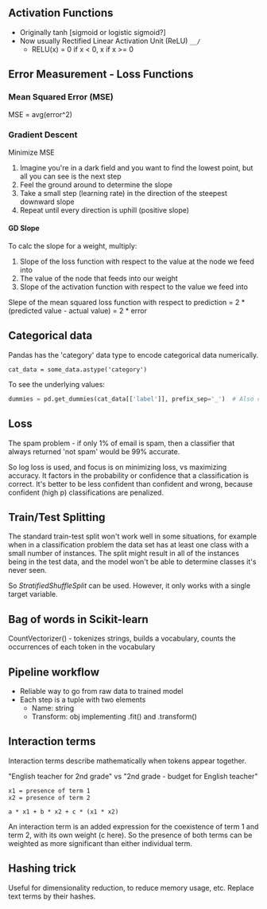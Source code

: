 
## Activation Functions

- Originally tanh [sigmoid or logistic sigmoid?]
- Now usually Rectified Linear Activation Unit (ReLU)  ```__/```
  - RELU(x) = 0 if x < 0, x if x >= 0


## Error Measurement - Loss Functions

### Mean Squared Error (MSE)

MSE = avg(error^2)

### Gradient Descent

Minimize MSE

1. Imagine you're in a dark field and you want to find the lowest point, but all you can see is the next step
2. Feel the ground around to determine the slope
3. Take a small step (learning rate) in the direction of the steepest downward slope
4. Repeat until every direction is uphill (positive slope)

#### GD Slope

To calc the slope for a weight, multiply:

1. Slope of the loss function with respect to the value at the node we feed into
2. The value of the node that feeds into our weight
3. Slope of the activation function with respect to the value we feed into

Slepe of the mean squared loss function with respect to prediction = 2 * (predicted value - actual value) = 2 * error


## Categorical data

Pandas has the 'category' data type to encode categorical data numerically.

```cat_data = some_data.astype('category')```

To see the underlying  values:

```python
dummies = pd.get_dummies(cat_data[['label']], prefix_sep='_')  # Also called a binary indicator representation
```


## Loss

The spam problem - if only 1% of email is spam, then a classifier that always returned 'not spam' would be 99% accurate.

So log loss is used, and focus is on minimizing loss, vs maximizing accuracy. It factors in the probability or confidence that a classification is correct. It's better to be less confident than confident and wrong, because confident (high p) classifications are penalized.


## Train/Test Splitting

The standard train-test split won't work well in some situations, for example when in a classification problem the data set has at least one class with a small number of instances. The split might result in all of the instances being in the test data, and the model won't be able to determine classes it's never seen.

So _StratifiedShuffleSplit_ can be used. However, it only works with a single target variable.


## Bag of words in Scikit-learn

CountVectorizer() - tokenizes strings, builds a vocabulary, counts the occurrences of each token in the vocabulary


## Pipeline workflow

- Reliable way to go from raw data to trained model
- Each step is a tuple with two elements
  - Name: string
  - Transform: obj implementing .fit() and .transform()


## Interaction terms

Interaction terms describe mathematically when tokens appear together.

"English teacher for 2nd grade"
vs
"2nd grade - budget for English teacher"

```
x1 = presence of term 1
x2 = presence of term 2

a * x1 + b * x2 + c * (x1 * x2)
```

An interaction term is an added expression for the coexistence of term 1 and term 2, with its own weight (c here). So the presence of both terms can be weighted as more significant than either individual term.


## Hashing trick

Useful for dimensionality reduction, to reduce memory usage, etc. Replace text terms by their hashes.


